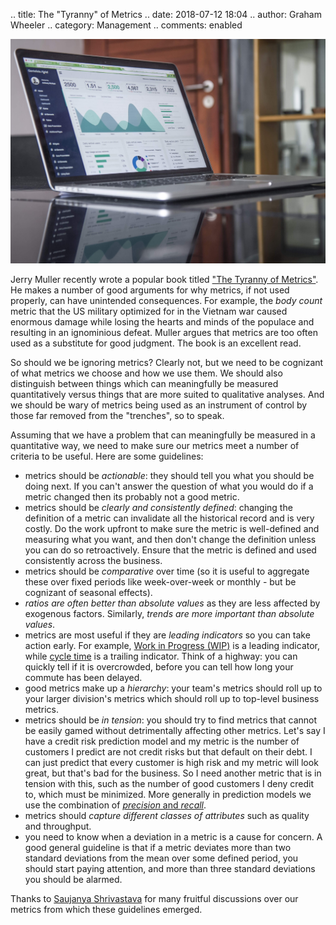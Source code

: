.. title: The "Tyranny" of Metrics
.. date: 2018-07-12 18:04
.. author: Graham Wheeler
.. category: Management
.. comments: enabled

[![image](/images/metrics-dashboard.jpg)](/images/metrics-dashboard.jpg)

Jerry Muller recently wrote a popular book titled ["The Tyranny of Metrics"](https://www.amazon.com/gp/product/0691174954/). He makes a number of good arguments for why metrics, if not used properly, can have unintended consequences. For example, the _body count_ metric that the US military optimized for in the Vietnam war caused enormous damage while losing the hearts and minds of the populace and resulting in an ignominious defeat. Muller argues that metrics are too often used as a substitute for good judgment. The book is an excellent read.

So should we be ignoring metrics? Clearly not, but we need to be cognizant of what metrics we choose and how we use them. We should also distinguish between things which can meaningfully be measured quantitatively versus things that are more suited to qualitative analyses. And we should be wary of metrics being used as an instrument of control by those far removed from the "trenches", so to speak.

Assuming that we have a problem that can meaningfully be measured in a quantitative way, we need to make sure our metrics meet a number of criteria to be useful. Here are some guidelines:

- metrics should be _actionable_: they should tell you what you should be doing next. If you can't answer the question of what you would do if a metric changed then its probably not a good metric.
- metrics should be _clearly and consistently defined_: changing the definition of a metric can invalidate all the historical record and is very costly. Do the work upfront to make sure the metric is well-defined and measuring what you want, and then don't change the definition unless you can do so retroactively. Ensure that the metric is defined and used consistently across the business.
- metrics should be _comparative_ over time (so it is useful to aggregate these over fixed periods like week-over-week or monthly - but be cognizant of seasonal effects).
- _ratios are often better than absolute values_ as they are less affected by exogenous factors. Similarly, _trends are more important than absolute values_. 
- metrics are most useful if they are _leading indicators_ so you can take action early. For example, [Work in Progress (WIP)](https://en.wikipedia.org/wiki/Work_in_process) is a leading indicator, while [cycle time](https://en.wiktionary.org/wiki/cycle_time) is a trailing indicator. Think of a highway: you can quickly tell if it is overcrowded, before you can tell how long your commute has been delayed.
- good metrics make up a _hierarchy_: your team's metrics should roll up to your larger division's metrics which should roll up to top-level business metrics.
- metrics should be _in tension_: you should try to find metrics that cannot be easily gamed without detrimentally affecting other metrics. Let's say I have a credit risk prediction model and my metric is the number of customers I predict are not credit risks but that default on their debt. I can just predict that every customer is high risk and my metric will look great, but that's bad for the business. So I need another metric that is in tension with this, such as the number of good customers I deny credit to, which must be minimized. More generally in prediction models we use the combination of [_precision_ and _recall_](https://en.wikipedia.org/wiki/Precision_and_recall).
- metrics should _capture different classes of attributes_ such as quality and throughput.
- you need to know when a deviation in a metric is a cause for concern. A good general guideline is that if a metric deviates more than two standard deviations from the mean over some defined period, you should start paying attention, and more than three standard deviations you should be alarmed.

Thanks to [Saujanya Shrivastava](https://www.linkedin.com/in/saujanya/) for many fruitful discussions over our metrics from which these guidelines emerged.


